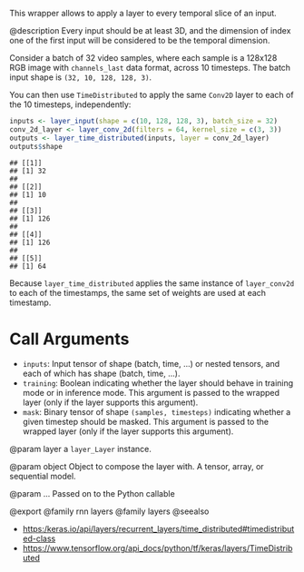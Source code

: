 This wrapper allows to apply a layer to every temporal slice of an input.

@description
Every input should be at least 3D, and the dimension of index one of the
first input will be considered to be the temporal dimension.

Consider a batch of 32 video samples, where each sample is a 128x128 RGB
image with `channels_last` data format, across 10 timesteps.
The batch input shape is `(32, 10, 128, 128, 3)`.

You can then use `TimeDistributed` to apply the same `Conv2D` layer to each
of the 10 timesteps, independently:


```r
inputs <- layer_input(shape = c(10, 128, 128, 3), batch_size = 32)
conv_2d_layer <- layer_conv_2d(filters = 64, kernel_size = c(3, 3))
outputs <- layer_time_distributed(inputs, layer = conv_2d_layer)
outputs$shape
```

```
## [[1]]
## [1] 32
##
## [[2]]
## [1] 10
##
## [[3]]
## [1] 126
##
## [[4]]
## [1] 126
##
## [[5]]
## [1] 64
```

Because `layer_time_distributed` applies the same instance of `layer_conv2d` to each of
the timestamps, the same set of weights are used at each timestamp.

# Call Arguments
- `inputs`: Input tensor of shape (batch, time, ...) or nested tensors,
    and each of which has shape (batch, time, ...).
- `training`: Boolean indicating whether the layer should behave in
    training mode or in inference mode. This argument is passed to the
    wrapped layer (only if the layer supports this argument).
- `mask`: Binary tensor of shape `(samples, timesteps)` indicating whether
    a given timestep should be masked. This argument is passed to the
    wrapped layer (only if the layer supports this argument).

@param layer
a `layer_Layer` instance.

@param object
Object to compose the layer with. A tensor, array, or sequential model.

@param ...
Passed on to the Python callable

@export
@family rnn layers
@family layers
@seealso
+ <https:/keras.io/api/layers/recurrent_layers/time_distributed#timedistributed-class>
+ <https://www.tensorflow.org/api_docs/python/tf/keras/layers/TimeDistributed>

